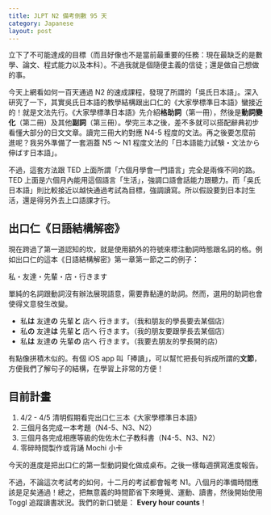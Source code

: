 ```yaml
---
title: JLPT N2 備考倒數 95 天
category: Japanese
layout: post
---
```


立下了不可能達成的目標（而且好像也不是當前最重要的任務：現在最缺乏的是數學、論文、程式能力以及本科）。不過我就是個隨便主義的信徒；還是做自己想做的事。

今天上網看如何一百天通過 N2 的速成課程，發現了所謂的「吳氏日本語」。深入研究了一下，其實吳氏日本語的教學結構跟出口仁的《大家學標準日本語》蠻接近的！就是文法先行。《大家學標準日本語》先介紹**格助詞**（第一冊），然後是**動詞變化**（第二冊）及其他**副詞**（第三冊）。學完三本之後，差不多就可以搭配辭典初步看懂大部分的日文文章。讀完三冊大約對應 N4-5 程度的文法。再之後要怎麼前進呢？我另外準備了一套涵蓋 N5 ～ N1 程度文法的「日本語能力試験・文法から伸ばす日本語」。

不過，這套方法跟 TED 上面所謂「六個月學會一門語言」完全是兩條不同的路。TED 上面是六個月內能用這個語言「生活」，強調口語會話能力跟聽力。而「吳氏日本語」則比較接近以越快通過考試為目標，強調讀寫。所以假設要到日本討生活，還是得另外去上口語課才行。

## 出口仁《日語結構解密》

現在跨過了第一道認知的坎，就是使用額外的符號來標注動詞時態跟名詞的格。例如出口仁的這本《日語結構解密》第一章第一節之二的例子：

私・友達・先輩・店・行きます

單純的名詞跟動詞沒有辦法展現語意，需要靠黏連的助詞。然而，選用的助詞也會使得文意發生改變。

- 私**は** 友達**の** 先輩**と** 店へ 行きます。（我和朋友的學長要去某個店）
- 私**の** 友達**は** 先輩**と** 店へ 行きます。（我的朋友要跟學長去某個店）
- 私**は** 友達**の** 先輩**の** 店へ 行きます。（我要去朋友的學長開的店）

有點像拼積木似的。有個 iOS app 叫「捧讀」，可以幫忙把長句拆成所謂的**文節**，方便我們了解句子的結構，在學習上非常的方便！

## 目前計畫

1. 4/2 - 4/5 清明假期看完出口仁三本《大家學標準日本語》
2. 三個月各完成一本考題（N4-5、N3、N2）
3. 三個月各完成相應等級的佐佐木仁子教科書（N4-5、N3、N2）
4. 零碎時間製作或背誦 Mochi 小卡

今天的進度是把出口仁的第一型動詞變化做成桌布。之後一樣每週撰寫進度報告。

不過，不論這次考試考的如何，十二月的考試都會報考 N1。八個月的準備時間應該是足矣通過！總之，把無意義的時間節省下來睡覺、運動、讀書，然後開始使用 Toggl 追蹤讀書狀況。我們的新口號是： **Every hour counts**！
